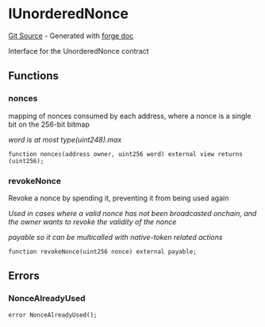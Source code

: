 # IUnorderedNonce
[Git Source](https://github.com/uniswap/v4-periphery/blob/cf451c4f55f36ea64c2007d331e3a3574225fc8b/src/interfaces/IUnorderedNonce.sol) - Generated with [forge doc](https://book.getfoundry.sh/reference/forge/forge-doc)

Interface for the UnorderedNonce contract


## Functions
### nonces

mapping of nonces consumed by each address, where a nonce is a single bit on the 256-bit bitmap

*word is at most type(uint248).max*


```solidity
function nonces(address owner, uint256 word) external view returns (uint256);
```

### revokeNonce

Revoke a nonce by spending it, preventing it from being used again

*Used in cases where a valid nonce has not been broadcasted onchain, and the owner wants to revoke the validity of the nonce*

*payable so it can be multicalled with native-token related actions*


```solidity
function revokeNonce(uint256 nonce) external payable;
```

## Errors
### NonceAlreadyUsed

```solidity
error NonceAlreadyUsed();
```

